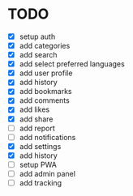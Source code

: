 # TODO

- [x] setup auth
- [x] add categories
- [x] add search
- [x] add select preferred languages
- [x] add user profile
- [x] add history
- [x] add bookmarks
- [x] add comments
- [x] add likes
- [x] add share
- [ ] add report
- [ ] add notifications
- [x] add settings
- [x] add history
- [ ] setup PWA
- [ ] add admin panel
- [ ] add tracking
